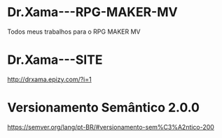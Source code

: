 # Dr.Xama---RPG-MAKER-MV
Todos meus trabalhos para o RPG MAKER MV

# Dr.Xama---SITE
http://drxama.epizy.com/?i=1

# Versionamento Semântico 2.0.0
https://semver.org/lang/pt-BR/#versionamento-sem%C3%A2ntico-200
